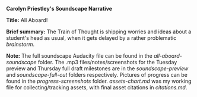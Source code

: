 **Carolyn Priestley's Soundscape Narrative**

**Title:** All Aboard!

**Brief summary:** The Train of Thought is shipping worries and ideas about a student's head as usual, when it gets delayed by a rather problematic *brainstorm*.

**Note:** The full soundscape Audacity file can be found in the *all-aboard-soundscape* folder. The .mp3 files/notes/screenshots for the Tuesday preview and Thursday full draft milestones are in the *soundscape-preview* and *soundscape-full-cut* folders respectively. Pictures of progress can be found in the *progress-screenshots* folder. *assets-chart.md* was my working file for collecting/tracking assets, with final asset citations in *citations.md*.
